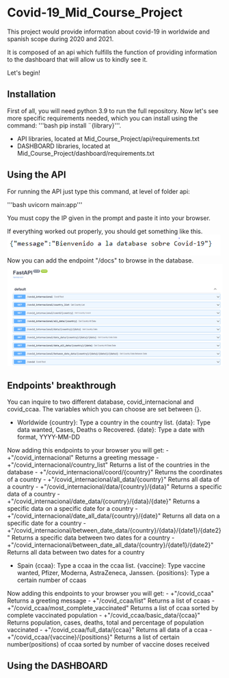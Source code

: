 # Covid-19_Mid_Course_Project
This project would provide information about covid-19 in worldwide and spanish scope during 2020 and 2021.

It is composed of an api which fulfills the function of providing information to the dashboard that will allow us to kindly see it.

Let's begin!

## Installation

First of all, you will need python 3.9 to run the full repository. Now let's see more specific requirements needed, which you can install using the command:
'''bash
pip install ¨{library}'''.

 - API libraries, located at Mid_Course_Project/api/requirements.txt
 - DASHBOARD libraries, located at Mid_Course_Project/dashboard/requirements.txt

## Using the API

For running the API just type this command, at level of folder api:

'''bash uvicorn main:app'''

You must copy the IP given in the prompt and paste it into your browser.

If everything worked out properly, you should get something like this.
![](images/captura%20entrar%20api.png)
Now you can add the endpoint "/docs" to browse in the database.
![](images/captura%20api%20docs.png)

## Endpoints' breakthrough
You can inquire to two different database, covid_internacional and covid_ccaa. The variables which you can choose are set between {}.

- Worldwide
{country}: Type a country in the country list.
{data}: Type data wanted, Cases, Deaths o Recovered.
{date}: Type a date with format, YYYY-MM-DD

Now adding this endpoints to your browser you will get:
    - +"/covid_internacional"
     Returns a greeting message
    - +"/covid_internacional/country_list"
     Returns a list of the countries in the database
    - +"/covid_internacional/coord/{country}"
     Returns the coordinates of a country
    - +"/covid_internacional/all_data/{country}"
     Returns all data of a country
    - +"/covid_internacional/data/{country}/{data}"
     Returns a specific data of a country
    - +"/covid_internacional/date_data/{country}/{data}/{date}"
     Returns a specific data on a specific date for a country
    - +"/covid_internacional/date_all_data/{country}/{date}"
     Returns all data on a specific date for a country
    - +"/covid_internacional/between_date_data/{country}/{data}/{date1}/{date2}"
     Returns a specific data between two dates for a country
    - +"/covid_internacional/between_date_all_data/{country}/{date1}/{date2}"
     Returns all data between two dates for a country

- Spain
{ccaa}: Type a ccaa in the ccaa list.
{vaccine}: Type vaccine wanted, Pfizer, Moderna, AstraZeneca, Janssen.
{positions}: Type a certain number of ccaas

Now adding this endpoints to your browser you will get:
    - +"/covid_ccaa"
     Returns a greeting message
    - +"/covid_ccaa/list"
     Returns a list of ccaas
    - +"/covid_ccaa/most_complete_vaccinated"
     Returns a list of ccaa sorted by complete vaccinated population
    - +"/covid_ccaa/basic_data/{ccaa}"
     Returns population, cases, deaths, total and percentage of population vaccinated
    - +"/covid_ccaa/full_data/{ccaa}"
     Returns all data of a ccaa
    - +"/covid_ccaa/{vaccine}/{positions}"
     Returns a list of certain number(positions) of ccaa sorted by number of vaccine doses received

## Using the DASHBOARD
